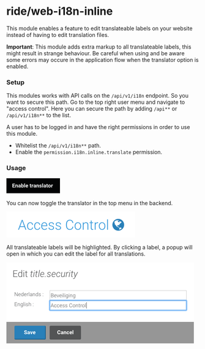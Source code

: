 # ride/web-i18n-inline

This module enables a feature to edit translateable labels on your website instead of having to edit translation files.

**Important**: This module adds extra markup to all translateable labels, this might result in strange behaviour. Be careful when using and be aware some errors may occure in the application flow when the translator option is enabled.

### Setup

This modules works with API calls on the ``/api/v1/i18n`` endpoint. So you want to secure this path. Go to the top right user menu and navigate to "access control". Here you can secure the path by adding ``/api**`` or ``/api/v1/i18n**`` to the list.

A user has to be logged in and have the right permissions in order to use this module.

- Whitelist the ``/api/v1/i18n**`` path.
- Enable the ``permission.i18n.inline.translate`` permission.

### Usage

![Translation toggle button](/public/img/img-1.png?raw=true "Toggle the inline translator")

You can now toggle the translator in the top menu in the backend.

![Translate a label](/public/img/img-2.png?raw=true "Translate a label")

 All translateable labels will be highlighted. By clicking a label,  a popup will open in which you can edit the label for all translations.

![Popup](/public/img/img-3.png?raw=true)
